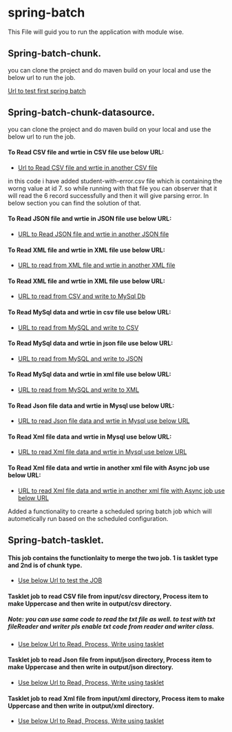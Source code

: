 # spring-batch
This File will guid you to run the application with module wise.
## Spring-batch-chunk.
you can clone the project and do maven build on your local and use the below url to run the job.

  [Url to test first spring batch](http://localhost:8080/api/job/start/myChunkjob)

## Spring-batch-chunk-datasource.
you can clone the project and do maven build on your local and use the below url to run the job.
#### To Read CSV file and wrtie in CSV file use below URL:
 
  - [Url to Read CSV file and wrtie in another CSV file](http://localhost:8080/api/job/start/csv/csvChunkjob)

in this code i have added student-with-error.csv file which is containing the worng value at id 7. so while running with that file you can observer that it will read the 6 record successfully and then it will give parsing error. In below section you can find the solution of that.
    
#### To Read JSON file and wrtie in JSON file use below URL:

  - [URL to Read JSON file and wrtie in another JSON file](http://localhost:8080/api/job/start/json/jsonChunkjob)

   
#### To Read XML file and wrtie in XML file use below URL:

  - [URL to read from XML file and wrtie in another XML file ](http://localhost:8080/api/job/start/xml/xmlChunkjob)
   

#### To Read XML file and wrtie in XML file use below URL:

  - [URL to read from CSV and write to MySql Db ](http://localhost:8080/api/job/start/csv_to_jdbc/csvToJdbcChunkjob)

 
#### To Read MySql data and wrtie in csv file use below URL:

  - [URL to read from MySQL and write to CSV ](http://localhost:8080/api/job/start/jdbc_to_csv/JdbcToCsvChunkjob)

#### To Read MySql data and wrtie in json file use below URL:

  - [URL to read from MySQL and write to JSON ](http://localhost:8080/api/job/start/jdbc_to_json/JdbcToJsonChunkjob)

#### To Read MySql data and wrtie in xml file use below URL:

  - [URL to read from MySQL and write to XML ](http://localhost:8080/api/job/start/jdbc_to_xml/JdbcToXmlChunkjob)

#### To Read Json file data and wrtie in Mysql use below URL:

  - [URL to read Json file data and wrtie in Mysql use below URL](http://localhost:8080/api/job/start/json_to_jdbc/JsonToJdbcChunkjob)

 #### To Read Xml file data and wrtie in Mysql use below URL:

  - [URL to read Xml file data and wrtie in Mysql use below URL](http://localhost:8080/api/job/start/xml_to_jdbc/XmlToJdbcChunkjob)   

 #### To Read Xml file data and wrtie in another xml file with Async job use below URL:

  - [URL to read Xml file data and wrtie in another xml file with Async job use below URL](http://localhost:8080/api/job/start/async/xmlChunkjob)

Added a functionality to crearte a scheduled spring batch job which will autometically run based on the scheduled configuration.

## Spring-batch-tasklet.

#### This job contains the functionlaity to merge the two job. 1 is tasklet type and 2nd is of chunk type.
- [Use below Url to test the JOB](http://localhost:8080/api/job/start/firstJob)

#### Tasklet job to read CSV file from input/csv directory, Process item to make Uppercase and then write in output/csv directory.
##### Note: you can use same code to read the txt file as well. to test with txt fileReader and writer pls enable txt code from reader and writer class.
- [Use below Url to Read, Process, Write using tasklet](http://localhost:8080/api/job/start/tasklet/csv/csvTaskletJob)

#### Tasklet job to read Json file from input/json directory, Process item to make Uppercase and then write in output/json directory.
- [Use below Url to Read, Process, Write using tasklet](http://localhost:8080/api/job/start/tasklet/json/jsonTaskletJob)


#### Tasklet job to read Xml file from input/xml directory, Process item to make Uppercase and then write in output/xml directory.
- [Use below Url to Read, Process, Write using tasklet](http://localhost:8080/api/job/start/tasklet/xml/XmlTaskletJob)
